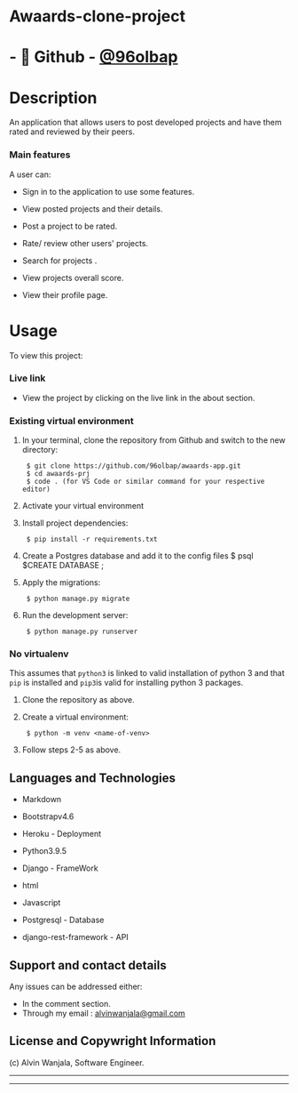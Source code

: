 # Awaards-clone-project

# - 🎱 Github - [@96olbap](https://github.com/96olbap)


# Description

An application that allows users to post developed projects and have them rated and reviewed by their peers.



### Main features
A user can: 

* Sign in to the application to use some features.

* View posted projects and their details.

* Post a project to be rated.

* Rate/ review other users' projects.

* Search for projects .

* View projects overall score.

* View their profile page.


# Usage

To view this project:

### Live link
* View the project by clicking on the live link in the about section.


### Existing virtual environment
1. In your terminal, clone the repository from Github and switch to the new directory:

        $ git clone https://github.com/96olbap/awaards-app.git
        $ cd awaards-prj
        $ code . (for VS Code or similar command for your respective editor)

2. Activate your virtual environment

3. Install project dependencies:

        $ pip install -r requirements.txt

4. Create a Postgres database and add it to the config files
        $ psql
        $CREATE DATABASE <db-name>;
    
    
4. Apply the migrations:

        $ python manage.py migrate
    

5. Run the development server:

        $ python manage.py runserver




      
### No virtualenv

This assumes that `python3` is linked to valid installation of python 3 and that `pip` is installed and `pip3`is valid
for installing python 3 packages.

1. Clone the repository as above.

2. Create a virtual environment:

        $ python -m venv <name-of-venv>

3. Follow steps 2-5 as above.
## Languages and Technologies
* Markdown

* Bootstrapv4.6

* Heroku - Deployment

* Python3.9.5

* Django - FrameWork

* html

* Javascript

* Postgresql - Database

* django-rest-framework - API


## Support and contact details
Any issues can be addressed either:
* In the comment section.
* Through my email : alvinwanjala@gmail.com

## License and Copywright Information
(c) Alvin Wanjala, Software Engineer.

---
___